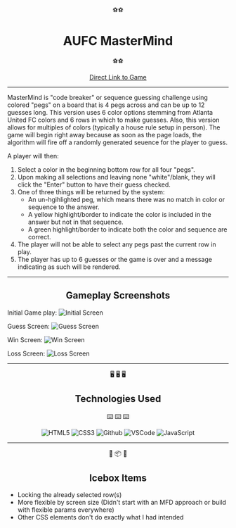 <div align="center"> 

:soccer::soccer:
# AUFC MasterMind
:soccer::soccer:

[Direct Link to Game](https://ewotoolejc.github.io/MasterMind-Proj-1/)
</div>

-----

MasterMind is "code breaker" or sequence guessing challenge using colored "pegs" on a board that is 4 pegs across and can be up to 12 guesses long. This version uses 6 color options stemming from Atlanta United FC colors and 6 rows in which to make guesses. Also, this version allows for multiples of colors (typically a house rule setup in person). The game will begin right away because as soon as the page loads, the algorithm will fire off a randomly generated seuence for the player to guess.

A player will then:
1. Select a color in the beginning bottom row for all four "pegs".
2. Upon making all selections and leaving none "white"/blank, they will click the "Enter" button to have their guess checked.
3. One of three things will be returned by the system: 
    - An un-hgihlighted peg, which means there was no match in color or sequence to the answer.
    - A yellow highlight/border to indicate the color is included in the answer but not in that sequence.
    - A green highlight/border to indicate both the color and sequence are correct.
4. The player will not be able to select any pegs past the current row in play.
5. The player has up to 6 guesses or the game is over and a message indicating as such will be rendered.
------------------

<div align="center">

## Gameplay Screenshots

</div>

Initial Game play:
![Initial Screen](https://i.imgur.com/uSppwPL.jpg)

Guess Screen:
![Guess Screen](https://i.imgur.com/TIVA5lH.jpg)

Win Screen:
![Win Screen](https://i.imgur.com/dWrmIQZ.jpg)

Loss Screen:
![Loss Screen](https://i.imgur.com/n6hNxs6.jpg)

----

<div align="center">

:desktop_computer: :desktop_computer: :desktop_computer:
## Technologies Used
:keyboard: :keyboard: :keyboard:


![HTML5](https://img.shields.io/badge/-HTML5-05122A?style=flat&logo=html5)
  ![CSS3](https://img.shields.io/badge/-CSS-05122A?style=flat&logo=css3)
  ![Github](https://img.shields.io/badge/-GitHub-05122A?style=flat&logo=github)
  ![VSCode](https://img.shields.io/badge/-VS_Code-05122A?style=flat&logo=visualstudio)
   ![JavaScript](https://img.shields.io/badge/-JavaScript-05122A?style=flat&logo=javascript)

</div>

---------

<div align="center">

:ice_cube: :package: :ice_cube: 
## Icebox Items

</div>

- Locking the already selected row(s)
- More flexible by screen size (Didn't start with an MFD approach or build with flexible params everywhere)
- Other CSS elements don't do exactly what I had intended